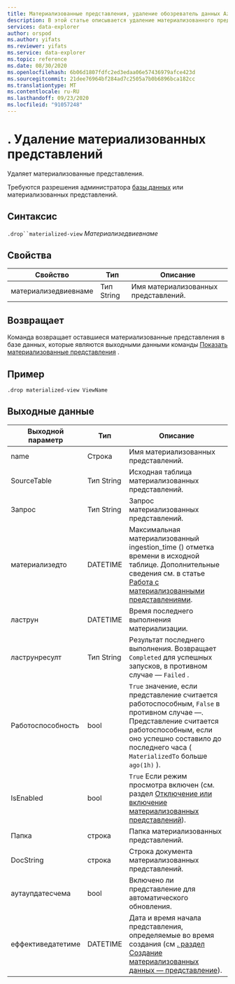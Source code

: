 ```yaml
---
title: Материализованные представления, удаление обозреватель данных Azure
description: В этой статье описывается удаление материализованного представления команды в Azure обозреватель данных.
services: data-explorer
author: orspod
ms.author: yifats
ms.reviewer: yifats
ms.service: data-explorer
ms.topic: reference
ms.date: 08/30/2020
ms.openlocfilehash: 6b06d1807fdfc2ed3edaa06e57436979afce423d
ms.sourcegitcommit: 21dee76964bf284ad7c2505a7b0b6896bca182cc
ms.translationtype: MT
ms.contentlocale: ru-RU
ms.lasthandoff: 09/23/2020
ms.locfileid: "91057248"
---
```

# <a name="drop-materialized-view"></a>. Удаление материализованных представлений 

Удаляет материализованные представления.

Требуются разрешения администратора [базы данных](../access-control/role-based-authorization.md) или материализованных представлений.

## <a name="syntax"></a>Синтаксис

`.drop``materialized-view` *Материализедвиевнаме*

## <a name="properties"></a>Свойства

| Свойство | Тип| Описание |
|----------------|-------|-----|
| материализедвиевнаме| Тип String| Имя материализованных представлений.|

## <a name="returns"></a>Возвращает

Команда возвращает оставшиеся материализованные представления в базе данных, которые являются выходными данными команды [Показать материализованные представления](materialized-view-show-commands.md#show-materialized-view) .

## <a name="example"></a>Пример

```kusto
.drop materialized-view ViewName
```

## <a name="output"></a>Выходные данные

|Выходной параметр |Тип |Описание
|---|---|---|
|name  |Строка |Имя материализованных представлений.
|SourceTable|Тип String|Исходная таблица материализованных представлений.
|Запрос|Тип String|Запрос материализованных представлений.
|материализедто|DATETIME|Максимальная материализованный ingestion_time () отметка времени в исходной таблице. Дополнительные сведения см. в статье [Работа с материализованными представлениями](materialized-view-overview.md#how-materialized-views-work).
|ластрун|DATETIME |Время последнего выполнения материализации.
|ластрунресулт|Тип String|Результат последнего выполнения. Возвращает `Completed` для успешных запусков, в противном случае — `Failed` .
|Работоспособность|bool|`True` значение, если представление считается работоспособным, `False` в противном случае —. Представление считается работоспособным, если оно успешно составило до последнего часа ( `MaterializedTo` больше `ago(1h)` ).
|IsEnabled|bool|`True` Если режим просмотра включен (см. раздел [Отключение или включение материализованных представлений](materialized-view-enable-disable.md)).
|Папка|строка|Папка материализованных представлений.
|DocString|строка|Строка документа материализованных представлений.
|аутаупдатесчема|bool|Включено ли представление для автоматического обновления.
|еффективедатетиме|DATETIME|Дата и время начала представления, определяемые во время создания (см [. раздел Создание материализованных данных — представление](materialized-view-create.md#create-materialized-view)).
